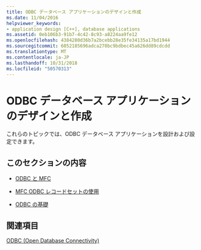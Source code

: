 ```yaml
---
title: ODBC データベース アプリケーションのデザインと作成
ms.date: 11/04/2016
helpviewer_keywords:
- application design [C++], database applications
ms.assetid: 0eb106b3-91b7-4c42-8c93-a8224aa9fe12
ms.openlocfilehash: 4384280d36b7a2bcebb28e35fe34135a17bd1944
ms.sourcegitcommit: 6052185696adca270bc9bdbec45a626dd89cdcdd
ms.translationtype: MT
ms.contentlocale: ja-JP
ms.lasthandoff: 10/31/2018
ms.locfileid: "50570313"
---
```

# <a name="design-and-create-an-odbc-database-application"></a>ODBC データベース アプリケーションのデザインと作成

これらのトピックでは、ODBC データベース アプリケーションを設計および設定できます。

## <a name="in-this-section"></a>このセクションの内容

- [ODBC と MFC](../../data/odbc/odbc-and-mfc.md)

- [MFC ODBC レコードセットの使用](../../data/odbc/use-mfc-odbc-recordsets.md)

- [ODBC の基礎](../../data/odbc/odbc-basics.md)


## <a name="see-also"></a>関連項目

[ODBC (Open Database Connectivity)](../../data/odbc/open-database-connectivity-odbc.md)